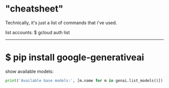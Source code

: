# "cheatsheet"
Technically, it's just a list of commands that i've used.  

list accounts:  $ gcloud auth list  



----------------------------------

# $ pip install google-generativeai

show available models:  
```python
print('Available base models:', [m.name for m in genai.list_models()])
```



